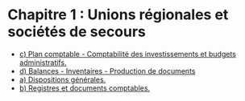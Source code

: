 # Chapitre 1 : Unions régionales et sociétés de secours

- [c) Plan comptable - Comptabilité des investissements et budgets administratifs.](c)
- [d) Balances - Inventaires - Production de documents](d)
- [a) Dispositions générales.](a)
- [b) Registres et documents comptables.](b)
